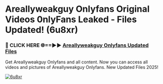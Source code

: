 # Areallyweakguy Onlyfans Original Videos 0nlyFans Leaked - Files Updated! (6u8xr)

<h3>🔴 CLICK HERE 🌐==►► <a href="https://tinyurl.com/2m67pmp6" rel="nofollow">Areallyweakguy Onlyfans Updated Files</a></h3>

Get Areallyweakguy Onlyfans and all content. Now you can access all videos and pictures of Areallyweakguy Onlyfans. New Updated Files 2025!

[![6u8xr](https://i.imgur.com/H4QAA4z.gif)](https://tinyurl.com/2m67pmp6)